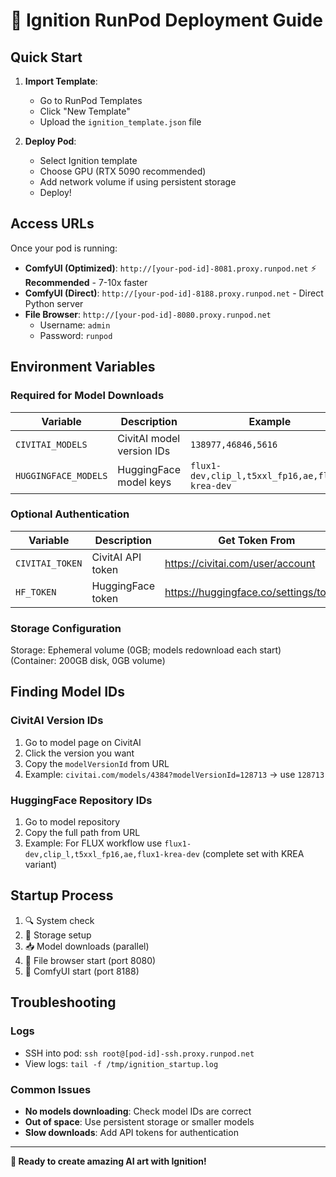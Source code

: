 # 🚀 Ignition RunPod Deployment Guide

## Quick Start

1. **Import Template**:
   - Go to RunPod Templates
   - Click "New Template"
   - Upload the `ignition_template.json` file

2. **Deploy Pod**:
   - Select Ignition template
   - Choose GPU (RTX 5090 recommended)
   - Add network volume if using persistent storage
   - Deploy!

## Access URLs

Once your pod is running:

- **ComfyUI (Optimized)**: `http://[your-pod-id]-8081.proxy.runpod.net` ⚡ **Recommended** - 7-10x faster
- **ComfyUI (Direct)**: `http://[your-pod-id]-8188.proxy.runpod.net` - Direct Python server
- **File Browser**: `http://[your-pod-id]-8080.proxy.runpod.net`
  - Username: `admin`
  - Password: `runpod`

## Environment Variables

### Required for Model Downloads
| Variable | Description | Example |
|----------|-------------|---------|
| `CIVITAI_MODELS` | CivitAI model version IDs | `138977,46846,5616` |
| `HUGGINGFACE_MODELS` | HuggingFace model keys | `flux1-dev,clip_l,t5xxl_fp16,ae,flux1-krea-dev` |

### Optional Authentication  
| Variable | Description | Get Token From |
|----------|-------------|----------------|
| `CIVITAI_TOKEN` | CivitAI API token | https://civitai.com/user/account |
| `HF_TOKEN` | HuggingFace token | https://huggingface.co/settings/tokens |

### Storage Configuration
Storage: Ephemeral volume (0GB; models redownload each start) (Container: 200GB disk, 0GB volume)

## Finding Model IDs

### CivitAI Version IDs
1. Go to model page on CivitAI
2. Click the version you want
3. Copy the `modelVersionId` from URL
4. Example: `civitai.com/models/4384?modelVersionId=128713` → use `128713`

### HuggingFace Repository IDs  
1. Go to model repository
2. Copy the full path from URL
3. Example: For FLUX workflow use `flux1-dev,clip_l,t5xxl_fp16,ae,flux1-krea-dev` (complete set with KREA variant)

## Startup Process

1. 🔍 System check
2. 💾 Storage setup  
3. 📥 Model downloads (parallel)
4. 📁 File browser start (port 8080)
5. 🎨 ComfyUI start (port 8188)

## Troubleshooting

### Logs
- SSH into pod: `ssh root@[pod-id]-ssh.proxy.runpod.net`
- View logs: `tail -f /tmp/ignition_startup.log`

### Common Issues
- **No models downloading**: Check model IDs are correct
- **Out of space**: Use persistent storage or smaller models
- **Slow downloads**: Add API tokens for authentication

---
**🚀 Ready to create amazing AI art with Ignition!**
